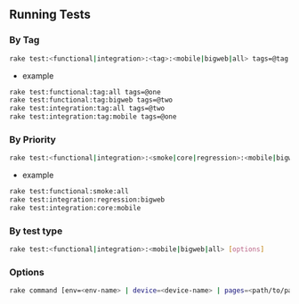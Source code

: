 ## Running Tests

### By Tag
```bash
rake test:<functional|integration>:<tag>:<mobile|bigweb|all> tags=@tag [options]
```
- example
```bash
rake test:functional:tag:all tags=@one
rake test:functional:tag:bigweb tags=@two
rake test:integration:tag:all tags=@two
rake test:integration:tag:mobile tags=@one

```
### By Priority
```bash
rake test:<functional|integration>:<smoke|core|regression>:<mobile|bigweb|all> [options]
```
- example
```bash
rake test:functional:smoke:all 
rake test:integration:regression:bigweb
rake test:integration:core:mobile 

```

### By test type
```bash
rake test:<functional|integration>:<mobile|bigweb|all> [options]
```

### Options
```bash
rake command [env=<env-name> | device=<device-name> | pages=<path/to/pages> | data_suite=<name> | url=<url> | report_file=<path> | client=<device&browser> | users=<profiles-name> | ]
```
